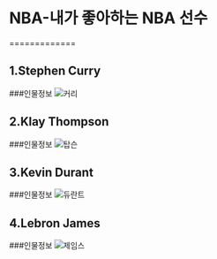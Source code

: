 # NBA-내가 좋아하는 NBA 선수
=============

1.Stephen Curry
-------------
###인물정보
![커리](http://postfiles5.naver.net/MjAxNzAxMDRfMTMz/MDAxNDgzNTM4NjE0NTA1.TZXb6P-h6dBUwCu9VShxGwLuXUAp7CY_96ZRBAr6E1Eg.HoYizTiK90-DWpxGqtvgSLCXlJomm5m2Lx3gPLZOVX0g.JPEG.woghd1111/커리.JPG?type=w773)

2.Klay Thompson
-------------
###인물정보
![탑슨](http://postfiles7.naver.net/MjAxNzAxMDRfMzAg/MDAxNDgzNTM4NjE0NDcz.H3x5Kj0gy_iWbBhFveJt_HQ4Jm5-M-nULl1Ph_CeN4kg.kre1ECeYatP1Jl235SeR8pU7uVKtUPc1AmlABD_MmDAg.JPEG.woghd1111/탑슨.JPG?type=w773)

3.Kevin Durant
-------------
###인물정보
![듀란트](http://postfiles7.naver.net/MjAxNzAxMDRfMjMw/MDAxNDgzNTM4NjE0NDcz.itFa1IcrjkFsN_IMqOfDDD6Li_wCly9VLOzc1Cy5TS8g.52Q2kNN1QRok19SUY1sPNc_F6V5YXEkeMcLKMQ6mFs0g.JPEG.woghd1111/듀란트.JPG?type=w773)

4.Lebron James
-------------
###인물정보
![제임스](http://postfiles14.naver.net/MjAxNzAxMDRfMjAz/MDAxNDgzNTM4NjE0NDcz.e-bcVVgKlHDtJ9uOYF46_rhtkr8C-lAePSVG1hJg0OYg.bWvhsMN3vESWy7TECJWtlHR8E1Cg8HZ2q4LTiHQD6uwg.JPEG.woghd1111/제임스.JPG?type=w773)